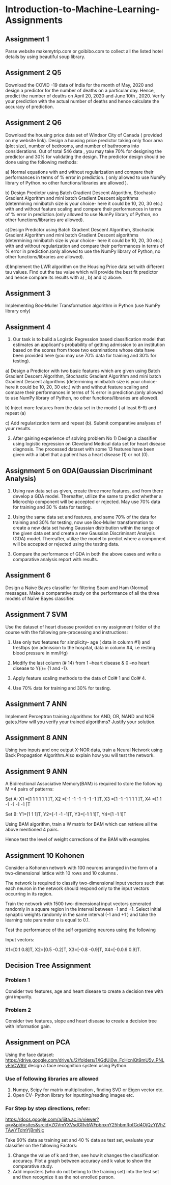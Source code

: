 # Introduction-to-Machine-Learning-Assignments

## Assignment 1
Parse website makemytrip.com or goibibo.com to collect all the
listed hotel details by using beautiful soup library.

## Assignment 2 Q5

Download the COVID -19 data of India for the month of May, 2020 and design a predictor for the number of deaths on a particular day. Hence, predict the number of deaths on  April 20, 2020 and June 10th , 2020. Verify your prediction with the actual number of deaths and hence calculate the accuracy of prediction.

## Assignment 2 Q6

Download the housing price data set of Windsor City of Canada ( provided on my website link). Design a housing price predictor taking only floor area (plot size), number of bedrooms, and number of bathrooms into considerations. Out of total 546 data , you may take 70% for designing the predictor and 30% for validating the design. The predictor design should be done using the following methods:

a) Normal equations  with  and without regularization and compare their performances in terms of % error in prediction. ( only allowed to use NumPy library of Python.no other functions/libraries are allowed ).

b) Design Predictor using Batch Gradient Descent Algorithm, Stochastic Gradient Algorithm and mini batch Gradient Descent algorithms (determining minibatch size is your choice- here it could be 10, 20, 30 etc.) with and without feature scaling and compare their performances in terms of % error in prediction.(only allowed to use NumPy library of Python, no other functions/libraries are allowed).

c)Design Predictor using Batch Gradient Descent Algorithm, Stochastic Gradient Algorithm and mini batch Gradient Descent algorithms (determining minibatch size is your choice- here it could be 10, 20, 30 etc.) with and without regularization and compare their performances in terms of % error in prediction.(only allowed to use the NumPy library of Python, no other functions/libraries are allowed).

d)Implement the LWR algorithm on the Housing Price data set with different tau values.	Find out the tau value which will provide the best fit predictor and hence compare its results with a) , b) and c) above.	

## Assignment 3

Implementing Box-Muller Transformation algorithm in Python (use NumPy library only)

## Assignment 4

1. Our task is to build a Logistic Regression based classification model that estimates an applicant's probability of getting admission to an institution based on the scores from those two examinations whose data have been provided here (you may use 70% data for training and 30% for testing).

a) Design a Predictor with two basic features which are given using Batch Gradient Descent Algorithm, Stochastic Gradient Algorithm and mini batch Gradient Descent algorithms (determining minibatch size is your choice- here it could be 10, 20, 30 etc.) with and without feature scaling and compare their performances in terms of % error in prediction.(only allowed to use NumPy library of Python, no other functions/libraries are allowed).  

b) Inject more features from the data set  in the model ( at least 6-9) and repeat (a)  

c) Add regularization term and repeat (b). Submit comparative analyses of your results. 

2. After gaining experience of solving problem No 1) Design a classifier using logistic regression on Cleveland Medical data set for heart disease diagnosis. The processed dataset with some 13 features have been given with a label that a patient has a heart disease (1) or not (0).

## Assignment 5 on GDA(Gaussian Discriminant Analysis)

1. Using raw data set as given, create three more features, and from there develop a GDA
model. Thereafter, utilize the same to predict whether a Microchip component will be
accepted or rejected. May use 70% data for training and 30 % data for testing.

2. Using the same data set and features, and same 70% of the data for training and 30%
for testing, now use Box-Muller transformation to create a new data set having Gaussian
distribution within the range of the given data set and create a new Gaussian Discriminant
Analysis (GDA) model. Thereafter, utilize the model to predict where a component will be
accepted or rejected using the testing data.

3. Compare the performance of GDA in both the above cases and write a comparative analysis
report with results.

## Assignment 6

Design a Naïve Bayes classifier for filtering Spam and Ham (Normal) messages. Make a comparative
study on the performance of all the three models of Naïve Bayes classifier.

## Assignment 7 SVM

Use the dataset of heart disease provided on my assignment folder of the course with the
following pre-processing and instructions:

1. Use only two features for simplicity- age ( data in column #1) and trestbps (on
admission to the hospital, data in column #4, i.e resting blood pressure in
mm/Hg)

2. Modify the last column (# 14) from 1 –heart disease & 0 –no heart disease to
Y(i)= {1 and -1}.

3. Apply feature scaling methods to the data of Col# 1 and Col# 4.

4. Use 70% data for training and 30% for testing.

## Assignment 7 ANN

Implement Perceptron training algorithms for AND, OR, NAND and NOR gates.How will you verify your trained algorithms? Justify your solution.

## Assignment 8 ANN

Using two inputs and one output X-NOR data, train a Neural Network using Back Propagation Algorithm.Also explain how you will test the network.

## Assignment 9 ANN

A Bidirectional Associative Memory(BAM)  is required to store the following  M =4 pairs of patterns:

Set A:  X1 =[1 1 1 1 1 1 ]T,  X2 =[-1 -1 -1 -1 -1 -1 ]T, X3 =[1 -1 -1 1 1 1 ]T, X4 =[1 1 -1 -1 -1 -1 ]T

Set B:  Y1=[1 1 1]T, Y2=[-1 -1 -1]T, Y3=[-1 1 1]T, Y4=[1 -1 1]T

Using BAM algorithm, train a W matrix for BAM which can retrieve all the above mentioned 4 pairs. 

Hence test the level of weight corrections of the BAM with examples.

## Assignment 10 Kohonen

Consider a Kohonen network with 100 neurons arranged in the form of a two-dimensional lattice with 10 rows and 10 columns . 

The network is required to classify two-dimensional input vectors such that each neuron in the network should respond only to the input vectors occurring in its region. 

Train the network with 1500 two-dimensional input vectors generated randomly in a square region in the interval between -1 and +1. Select initial synaptic weights randomly in the same interval  (-1 and +1  ) and take the learning rate parameter α is equal to 0.1.

Test the performance of the self organizing neurons using the following

Input vectors:

X1=[0.1  0.8]T,  X2=[0.5  -0.2]T, X3=[-0.8  -0.9]T, X4=[-0.0.6  0.9]T.


## Decision Tree Assignment

### Problem 1

Consider two features, age and heart disease to  create a decision tree with gini impurity.

### Problem 2

Consider two features, slope and heart disease to create a decision tree with Information gain.

## Assignment on PCA

Using the face dataset:
https://drive.google.com/drive/u/2/folders/1XGdUi0w_FcHcnlQt9mU5y_PNLyFhCW9V
design a face recognition system using Python.

### Use of following libraries are allowed

1. Numpy, Scipy for matrix multiplication , finding SVD or Eigen vector etc.
2. Open CV- Python library for inputting/reading images etc.

### For Step by step directions, refer:

https://docs.google.com/a/iiita.ac.in/viewer?a=v&pid=sites&srcid=ZGVmYXVsdGRvbWFpbnxnY25hbmRpfGd4OjQzYjVhZTAwYTdmYjBmNjc

Take 60% data as training set and 40 % data as test set, evaluate your classifier on the following
Factors:

1. Change the value of k and then, see how it changes the classification accuracy. Plot
a graph between accuracy and k value to show the comparative study.
2. Add imposters (who do not belong to the training set) into the test set and then
recognize it as the not enrolled person.






